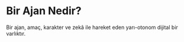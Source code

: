 # Bir Ajan Nedir?
Bir ajan, amaç, karakter ve zekâ ile hareket eden yarı-otonom dijital bir varlıktır.